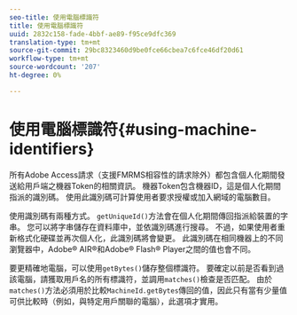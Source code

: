 ```yaml
---
seo-title: 使用電腦標識符
title: 使用電腦標識符
uuid: 2832c158-fade-4bbf-ae89-f95ce9dfc369
translation-type: tm+mt
source-git-commit: 29bc8323460d9be0fce66cbea7c6fce46df20d61
workflow-type: tm+mt
source-wordcount: '207'
ht-degree: 0%

---
```



# 使用電腦標識符{#using-machine-identifiers}

所有Adobe Access請求（支援FMRMS相容性的請求除外）都包含個人化期間發送給用戶端之機器Token的相關資訊。 機器Token包含機器ID，這是個人化期間指派的識別碼。 使用此識別碼可計算使用者要求授權或加入網域的電腦數目。

使用識別碼有兩種方式。 `getUniqueId()`方法會在個人化期間傳回指派給裝置的字串。 您可以將字串儲存在資料庫中，並依識別碼進行搜尋。 不過，如果使用者重新格式化硬碟並再次個人化，此識別碼將會變更。 此識別碼在相同機器上的不同瀏覽器中，Adobe® AIR®和Adobe® Flash® Player之間的值也會不同。

要更精確地電腦，可以使用`getBytes()`儲存整個標識符。 要確定以前是否看到過該電腦，請獲取用戶名的所有標識符，並調用`matches()`檢查是否匹配。 由於`matches()`方法必須用於比較`MachineId.getBytes`傳回的值，因此只有當有少量值可供比較時（例如，與特定用戶關聯的電腦），此選項才實用。
